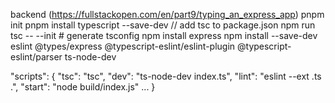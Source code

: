 backend (https://fullstackopen.com/en/part9/typing_an_express_app)
pnpm init
pnpm install typescript --save-dev
// add tsc to package.json
npm run tsc -- --init # generate tsconfig
npm install express
npm install --save-dev eslint @types/express @typescript-eslint/eslint-plugin @typescript-eslint/parser ts-node-dev

"scripts": {
"tsc": "tsc",
"dev": "ts-node-dev index.ts",
"lint": "eslint --ext .ts .",
"start": "node build/index.js"
...
}
